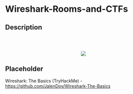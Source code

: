 # Wireshark-Rooms-and-CTFs

<h2>Description</h2>


<br />

<p align="center">
<br/>
<img src="https://i.imgur.com/rzicTZa.png"/>

<h2>Placeholder</h2>

Wireshark: The Basics (TryHackMe) - https://github.com/JalenDoy/Wireshark-The-Basics
